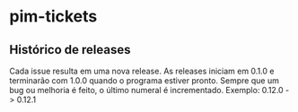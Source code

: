 # pim-tickets

## Histórico de releases

Cada issue resulta em uma nova release. As releases iniciam em 0.1.0 e terminarão com 1.0.0 quando o programa estiver pronto. Sempre que um bug ou melhoria é feito, o último numeral é incrementado. Exemplo: 0.12.0 -> 0.12.1
